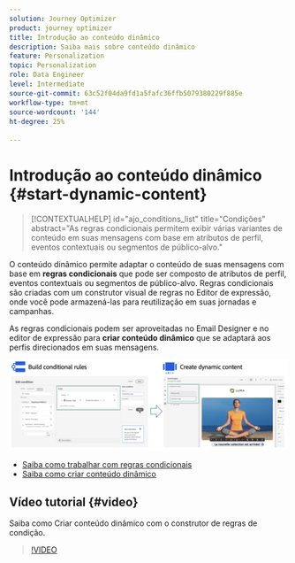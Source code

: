 ```yaml
---
solution: Journey Optimizer
product: journey optimizer
title: Introdução ao conteúdo dinâmico
description: Saiba mais sobre conteúdo dinâmico
feature: Personalization
topic: Personalization
role: Data Engineer
level: Intermediate
source-git-commit: 63c52f04da9fd1a5fafc36ffb5079380229f885e
workflow-type: tm+mt
source-wordcount: '144'
ht-degree: 25%

---
```



# Introdução ao conteúdo dinâmico {#start-dynamic-content}

>[!CONTEXTUALHELP]
>id="ajo_conditions_list"
>title="Condições"
>abstract="As regras condicionais permitem exibir várias variantes de conteúdo em suas mensagens com base em atributos de perfil, eventos contextuais ou segmentos de público-alvo."

O conteúdo dinâmico permite adaptar o conteúdo de suas mensagens com base em **regras condicionais** que pode ser composto de atributos de perfil, eventos contextuais ou segmentos de público-alvo. Regras condicionais são criadas com um construtor visual de regras no Editor de expressão, onde você pode armazená-las para reutilização em suas jornadas e campanhas.

As regras condicionais podem ser aproveitadas no Email Designer e no editor de expressão para **criar conteúdo dinâmico** que se adaptará aos perfis direcionados em suas mensagens.

![](assets/conditions-overview.png)

* [Saiba como trabalhar com regras condicionais](create-conditions.md)
* [Saiba como criar conteúdo dinâmico](dynamic-content.md)

## Vídeo tutorial {#video}

Saiba como Criar conteúdo dinâmico com o construtor de regras de condição.

>[!VIDEO](https://video.tv.adobe.com/v/3409815?quality=12)
